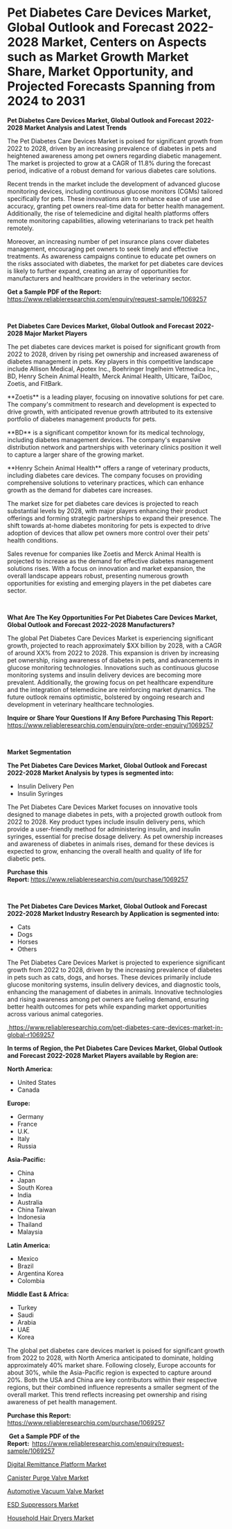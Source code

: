 <p><h1>Pet Diabetes Care Devices Market, Global Outlook and Forecast 2022-2028 Market, Centers on Aspects such as Market Growth Market Share, Market Opportunity, and Projected Forecasts Spanning from 2024 to 2031</h1></p><p><strong>Pet Diabetes Care Devices Market, Global Outlook and Forecast 2022-2028 Market Analysis and Latest Trends</strong></p>
<p><p>The Pet Diabetes Care Devices Market is poised for significant growth from 2022 to 2028, driven by an increasing prevalence of diabetes in pets and heightened awareness among pet owners regarding diabetic management. The market is projected to grow at a CAGR of 11.8% during the forecast period, indicative of a robust demand for various diabetes care solutions.</p><p>Recent trends in the market include the development of advanced glucose monitoring devices, including continuous glucose monitors (CGMs) tailored specifically for pets. These innovations aim to enhance ease of use and accuracy, granting pet owners real-time data for better health management. Additionally, the rise of telemedicine and digital health platforms offers remote monitoring capabilities, allowing veterinarians to track pet health remotely. </p><p>Moreover, an increasing number of pet insurance plans cover diabetes management, encouraging pet owners to seek timely and effective treatments. As awareness campaigns continue to educate pet owners on the risks associated with diabetes, the market for pet diabetes care devices is likely to further expand, creating an array of opportunities for manufacturers and healthcare providers in the veterinary sector.</p></p>
<p><strong>Get a Sample PDF of the Report:&nbsp;</strong> <a href="https://www.reliableresearchiq.com/enquiry/request-sample/1069257?utm_campaign=100&utm_medium=2&utm_source=Github&utm_content=ia&utm_term=04122024&utm_id=pet-diabetes-care-devices-market-global-outlook-and-forecast-2022-2028">https://www.reliableresearchiq.com/enquiry/request-sample/1069257</a></p>
<p>&nbsp;</p>
<p><strong>Pet Diabetes Care Devices Market, Global Outlook and Forecast 2022-2028 Major Market Players</strong></p>
<p><p>The pet diabetes care devices market is poised for significant growth from 2022 to 2028, driven by rising pet ownership and increased awareness of diabetes management in pets. Key players in this competitive landscape include Allison Medical, Apotex Inc., Boehringer Ingelheim Vetmedica Inc., BD, Henry Schein Animal Health, Merck Animal Health, Ulticare, TaiDoc, Zoetis, and FitBark.</p><p>**Zoetis** is a leading player, focusing on innovative solutions for pet care. The company's commitment to research and development is expected to drive growth, with anticipated revenue growth attributed to its extensive portfolio of diabetes management products for pets.</p><p>**BD** is a significant competitor known for its medical technology, including diabetes management devices. The company's expansive distribution network and partnerships with veterinary clinics position it well to capture a larger share of the growing market.</p><p>**Henry Schein Animal Health** offers a range of veterinary products, including diabetes care devices. The company focuses on providing comprehensive solutions to veterinary practices, which can enhance growth as the demand for diabetes care increases.</p><p>The market size for pet diabetes care devices is projected to reach substantial levels by 2028, with major players enhancing their product offerings and forming strategic partnerships to expand their presence. The shift towards at-home diabetes monitoring for pets is expected to drive adoption of devices that allow pet owners more control over their pets' health conditions.</p><p>Sales revenue for companies like Zoetis and Merck Animal Health is projected to increase as the demand for effective diabetes management solutions rises. With a focus on innovation and market expansion, the overall landscape appears robust, presenting numerous growth opportunities for existing and emerging players in the pet diabetes care sector.</p></p>
<p>&nbsp;</p>
<p><strong>What Are The Key Opportunities For Pet Diabetes Care Devices Market, Global Outlook and Forecast 2022-2028 Manufacturers?</strong></p>
<p><p>The global Pet Diabetes Care Devices Market is experiencing significant growth, projected to reach approximately $XX billion by 2028, with a CAGR of around XX% from 2022 to 2028. This expansion is driven by increasing pet ownership, rising awareness of diabetes in pets, and advancements in glucose monitoring technologies. Innovations such as continuous glucose monitoring systems and insulin delivery devices are becoming more prevalent. Additionally, the growing focus on pet healthcare expenditure and the integration of telemedicine are reinforcing market dynamics. The future outlook remains optimistic, bolstered by ongoing research and development in veterinary healthcare technologies.</p></p>
<p><strong>Inquire or Share Your Questions If Any Before Purchasing This Report:</strong> <a href="https://www.reliableresearchiq.com/enquiry/pre-order-enquiry/1069257?utm_campaign=100&utm_medium=2&utm_source=Github&utm_content=ia&utm_term=04122024&utm_id=pet-diabetes-care-devices-market-global-outlook-and-forecast-2022-2028">https://www.reliableresearchiq.com/enquiry/pre-order-enquiry/1069257</a></p>
<p>&nbsp;</p>
<p><strong>Market Segmentation</strong></p>
<p><strong>The Pet Diabetes Care Devices Market, Global Outlook and Forecast 2022-2028 Market Analysis by types is segmented into:</strong></p>
<p><ul><li>Insulin Delivery Pen</li><li>Insulin Syringes</li></ul></p>
<p><p>The Pet Diabetes Care Devices Market focuses on innovative tools designed to manage diabetes in pets, with a projected growth outlook from 2022 to 2028. Key product types include insulin delivery pens, which provide a user-friendly method for administering insulin, and insulin syringes, essential for precise dosage delivery. As pet ownership increases and awareness of diabetes in animals rises, demand for these devices is expected to grow, enhancing the overall health and quality of life for diabetic pets.</p></p>
<p><strong>Purchase this Report:&nbsp;</strong><a href="https://www.reliableresearchiq.com/purchase/1069257?utm_campaign=100&utm_medium=2&utm_source=Github&utm_content=ia&utm_term=04122024&utm_id=pet-diabetes-care-devices-market-global-outlook-and-forecast-2022-2028">https://www.reliableresearchiq.com/purchase/1069257</a></p>
<p>&nbsp;</p>
<p><strong>The Pet Diabetes Care Devices Market, Global Outlook and Forecast 2022-2028 Market Industry Research by Application is segmented into:</strong></p>
<p><ul><li>Cats</li><li>Dogs</li><li>Horses</li><li>Others</li></ul></p>
<p><p>The Pet Diabetes Care Devices Market is projected to experience significant growth from 2022 to 2028, driven by the increasing prevalence of diabetes in pets such as cats, dogs, and horses. These devices primarily include glucose monitoring systems, insulin delivery devices, and diagnostic tools, enhancing the management of diabetes in animals. Innovative technologies and rising awareness among pet owners are fueling demand, ensuring better health outcomes for pets while expanding market opportunities across various animal categories.</p></p>
<p><a href="https://www.reliableresearchiq.com/pet-diabetes-care-devices-market-in-global-r1069257?utm_campaign=100&utm_medium=2&utm_source=Github&utm_content=ia&utm_term=04122024&utm_id=pet-diabetes-care-devices-market-global-outlook-and-forecast-2022-2028">&nbsp;https://www.reliableresearchiq.com/pet-diabetes-care-devices-market-in-global-r1069257</a></p>
<p><strong>In terms of Region, the Pet Diabetes Care Devices Market, Global Outlook and Forecast 2022-2028 Market Players available by Region are:</strong></p>
<p>
    <p> <strong> North America: </strong>
        <ul>
            <li>United States</li>
            <li>Canada</li>
        </ul>
        </p> 
    <p> <strong> Europe: </strong>
        <ul>
            <li>Germany</li>
            <li>France</li>
            <li>U.K.</li>
            <li>Italy</li>
            <li>Russia</li>
        </ul>
        </p> 
    <p> <strong> Asia-Pacific: </strong>
        <ul>
            <li>China</li>
            <li>Japan</li>
            <li>South Korea</li>
            <li>India</li>
            <li>Australia</li>
            <li>China Taiwan</li>
            <li>Indonesia</li>
            <li>Thailand</li>
            <li>Malaysia</li>
        </ul>
        </p> 
    <p> <strong> Latin America: </strong>
        <ul>
            <li>Mexico</li>
            <li>Brazil</li>
            <li>Argentina Korea</li>
            <li>Colombia</li>
        </ul>
        </p> 
    <p> <strong> Middle East & Africa: </strong>
        <ul>
            <li>Turkey</li>
            <li>Saudi</li>
            <li>Arabia</li>
            <li>UAE</li>
            <li>Korea</li>
        </ul>
    </p>
    </p>
<p><p>The global pet diabetes care devices market is poised for significant growth from 2022 to 2028, with North America anticipated to dominate, holding approximately 40% market share. Following closely, Europe accounts for about 30%, while the Asia-Pacific region is expected to capture around 20%. Both the USA and China are key contributors within their respective regions, but their combined influence represents a smaller segment of the overall market. This trend reflects increasing pet ownership and rising awareness of pet health management.</p></p>
<p><strong>Purchase this Report: </strong><a href="https://www.reliableresearchiq.com/purchase/1069257?utm_campaign=100&utm_medium=2&utm_source=Github&utm_content=ia&utm_term=04122024&utm_id=pet-diabetes-care-devices-market-global-outlook-and-forecast-2022-2028">https://www.reliableresearchiq.com/purchase/1069257</a></p>
<p>&nbsp;<strong>Get a Sample PDF of the Report:&nbsp;&nbsp;</strong><a href="https://www.reliableresearchiq.com/enquiry/request-sample/1069257?utm_campaign=100&utm_medium=2&utm_source=Github&utm_content=ia&utm_term=04122024&utm_id=pet-diabetes-care-devices-market-global-outlook-and-forecast-2022-2028">https://www.reliableresearchiq.com/enquiry/request-sample/1069257</a></p>
<p><strong></strong></p>
<p><p><a href="https://issuu.com/reportprime-2/docs/digital-remittance-platform-market-size-2030.pptx?utm_campaign=100&utm_medium=2&utm_source=Github&utm_content=ia&utm_term=04122024&utm_id=pet-diabetes-care-devices-market-global-outlook-and-forecast-2022-2028">Digital Remittance Platform Market</a></p><p><a href="https://www.linkedin.com/pulse/canister-purge-valve-market-size-share-trends-analysis-report-gr2df?utm_campaign=100&utm_medium=2&utm_source=Github&utm_content=ia&utm_term=04122024&utm_id=pet-diabetes-care-devices-market-global-outlook-and-forecast-2022-2028">Canister Purge Valve Market</a></p><p><a href="https://www.linkedin.com/pulse/global-automotive-vacuum-valve-market-size-trends-analysis-regional-zg4rf?utm_campaign=100&utm_medium=2&utm_source=Github&utm_content=ia&utm_term=04122024&utm_id=pet-diabetes-care-devices-market-global-outlook-and-forecast-2022-2028">Automotive Vacuum Valve Market</a></p><p><a href="https://www.linkedin.com/pulse/esd-suppressors-market-industry-trends-forecast-period-from-2024-e7owf?utm_campaign=100&utm_medium=2&utm_source=Github&utm_content=ia&utm_term=04122024&utm_id=pet-diabetes-care-devices-market-global-outlook-and-forecast-2022-2028">ESD Suppressors Market</a></p><p><a href="https://issuu.com/reportprime-2/docs/household-hair-dryers-market-size-2030.pptx?utm_campaign=100&utm_medium=2&utm_source=Github&utm_content=ia&utm_term=04122024&utm_id=pet-diabetes-care-devices-market-global-outlook-and-forecast-2022-2028">Household Hair Dryers Market</a></p></p>